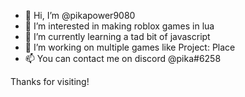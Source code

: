 - 👋 Hi, I’m @pikapower9080
- 👀 I’m interested in making roblox games in lua
- 🌱 I’m currently learning a tad bit of javascript
- 💞️ I’m working on multiple games like Project: Place
- 📫 You can contact me on discord @pika#6258
  
Thanks for visiting!